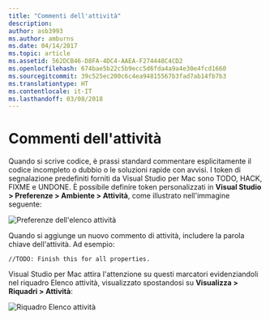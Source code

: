 ```yaml
---
title: "Commenti dell'attività"
description: 
author: asb3993
ms.author: amburns
ms.date: 04/14/2017
ms.topic: article
ms.assetid: 562DCB46-D8FA-4DC4-AAEA-F274448C4CD2
ms.openlocfilehash: 674bae5b22c5b9ecc5d6fda4a9a4e30e4fcd1660
ms.sourcegitcommit: 39c525ec200c6c4ea94815567b3fad7ab14fb7b3
ms.translationtype: HT
ms.contentlocale: it-IT
ms.lasthandoff: 03/08/2018
---
```

# <a name="task-comments"></a>Commenti dell'attività

Quando si scrive codice, è prassi standard commentare esplicitamente il codice incompleto o dubbio o le soluzioni rapide con avvisi. I token di segnalazione predefiniti forniti da Visual Studio per Mac sono TODO, HACK, FIXME e UNDONE. È possibile definire token personalizzati in **Visual Studio > Preferenze > Ambiente > Attività**, come illustrato nell'immagine seguente:

 ![Preferenze dell'elenco attività](media/source-editor-image10.png)

Quando si aggiunge un nuovo commento di attività, includere la parola chiave dell'attività. Ad esempio:

```
//TODO: Finish this for all properties.
```

Visual Studio per Mac attira l'attenzione su questi marcatori evidenziandoli nel riquadro Elenco attività, visualizzato spostandosi su **Visualizza > Riquadri > Attività**:

![Riquadro Elenco attività](media/source-editor-image11.png)